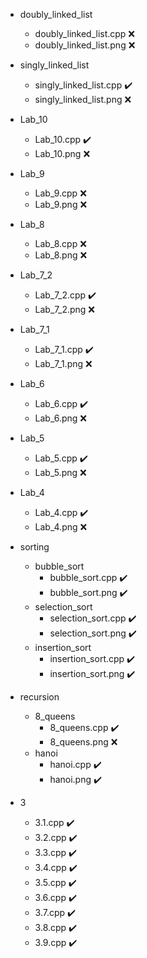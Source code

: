 - doubly_linked_list
  - doubly_linked_list.cpp ❌
  - doubly_linked_list.png ❌

- singly_linked_list
  - singly_linked_list.cpp ✔️
  - singly_linked_list.png ❌

- Lab_10
  - Lab_10.cpp ✔️
  - Lab_10.png ❌
 
- Lab_9
  - Lab_9.cpp ❌
  - Lab_9.png ❌

- Lab_8
  - Lab_8.cpp ❌
  - Lab_8.png ❌

- Lab_7_2
  - Lab_7_2.cpp ✔️
  - Lab_7_2.png ❌

- Lab_7_1
  - Lab_7_1.cpp ✔️
  - Lab_7_1.png ❌

- Lab_6
  - Lab_6.cpp ✔️
  - Lab_6.png ❌

- Lab_5
  - Lab_5.cpp ✔️
  - Lab_5.png ❌

- Lab_4
  - Lab_4.cpp ✔️
  - Lab_4.png ❌

- sorting
  - bubble_sort
    - bubble_sort.cpp ✔️
    - bubble_sort.png ✔️
  - selection_sort
    - selection_sort.cpp ✔️
    - selection_sort.png ✔️
  - insertion_sort
    - insertion_sort.cpp ✔️
    - insertion_sort.png ✔️

- recursion
  - 8_queens
    - 8_queens.cpp ✔️
    - 8_queens.png ❌
  - hanoi
    - hanoi.cpp ✔️
    - hanoi.png ✔️

- 3
  - 3.1.cpp ✔️
  - 3.2.cpp ✔️
  - 3.3.cpp ✔️
  - 3.4.cpp ✔️
  - 3.5.cpp ✔️
  - 3.6.cpp ✔️
  - 3.7.cpp ✔️
  - 3.8.cpp ✔️
  - 3.9.cpp ✔️
